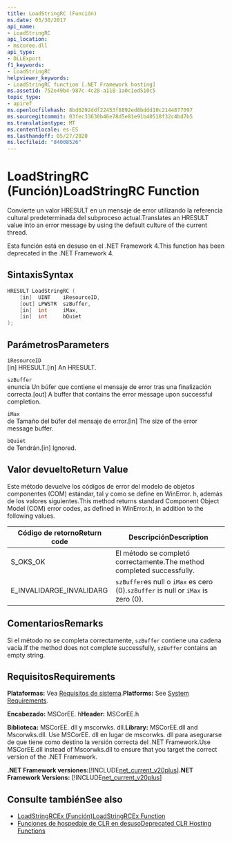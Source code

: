 ```yaml
---
title: LoadStringRC (Función)
ms.date: 03/30/2017
api_name:
- LoadStringRC
api_location:
- mscoree.dll
api_type:
- DLLExport
f1_keywords:
- LoadStringRC
helpviewer_keywords:
- LoadStringRC function [.NET Framework hosting]
ms.assetid: 752e49b4-987c-4c28-a118-1a0c1ed510c5
topic_type:
- apiref
ms.openlocfilehash: 8bd0292ddf22453f8892ed8bddd10c2144877097
ms.sourcegitcommit: 03fec33630b46e78d5e81e91b40518f32c4bd7b5
ms.translationtype: MT
ms.contentlocale: es-ES
ms.lasthandoff: 05/27/2020
ms.locfileid: "84008526"
---
```

# <a name="loadstringrc-function"></a><span data-ttu-id="48c9f-102">LoadStringRC (Función)</span><span class="sxs-lookup"><span data-stu-id="48c9f-102">LoadStringRC Function</span></span>
<span data-ttu-id="48c9f-103">Convierte un valor HRESULT en un mensaje de error utilizando la referencia cultural predeterminada del subproceso actual.</span><span class="sxs-lookup"><span data-stu-id="48c9f-103">Translates an HRESULT value into an error message by using the default culture of the current thread.</span></span>  
  
 <span data-ttu-id="48c9f-104">Esta función está en desuso en el .NET Framework 4.</span><span class="sxs-lookup"><span data-stu-id="48c9f-104">This function has been deprecated in the .NET Framework 4.</span></span>  
  
## <a name="syntax"></a><span data-ttu-id="48c9f-105">Sintaxis</span><span class="sxs-lookup"><span data-stu-id="48c9f-105">Syntax</span></span>  
  
```cpp  
HRESULT LoadStringRC (  
    [in]  UINT    iResourceID,
    [out] LPWSTR  szBuffer,
    [in]  int     iMax,
    [in]  int     bQuiet  
);  
```  
  
## <a name="parameters"></a><span data-ttu-id="48c9f-106">Parámetros</span><span class="sxs-lookup"><span data-stu-id="48c9f-106">Parameters</span></span>  
 `iResourceID`  
 <span data-ttu-id="48c9f-107">[in] HRESULT.</span><span class="sxs-lookup"><span data-stu-id="48c9f-107">[in] An HRESULT.</span></span>  
  
 `szBuffer`  
 <span data-ttu-id="48c9f-108">enuncia Un búfer que contiene el mensaje de error tras una finalización correcta.</span><span class="sxs-lookup"><span data-stu-id="48c9f-108">[out] A buffer that contains the error message upon successful completion.</span></span>  
  
 `iMax`  
 <span data-ttu-id="48c9f-109">de Tamaño del búfer del mensaje de error.</span><span class="sxs-lookup"><span data-stu-id="48c9f-109">[in] The size of the error message buffer.</span></span>  
  
 `bQuiet`  
 <span data-ttu-id="48c9f-110">de Tendrán.</span><span class="sxs-lookup"><span data-stu-id="48c9f-110">[in] Ignored.</span></span>  
  
## <a name="return-value"></a><span data-ttu-id="48c9f-111">Valor devuelto</span><span class="sxs-lookup"><span data-stu-id="48c9f-111">Return Value</span></span>  
 <span data-ttu-id="48c9f-112">Este método devuelve los códigos de error del modelo de objetos componentes (COM) estándar, tal y como se define en WinError. h, además de los valores siguientes.</span><span class="sxs-lookup"><span data-stu-id="48c9f-112">This method returns standard Component Object Model (COM) error codes, as defined in WinError.h, in addition to the following values.</span></span>  
  
|<span data-ttu-id="48c9f-113">Código de retorno</span><span class="sxs-lookup"><span data-stu-id="48c9f-113">Return code</span></span>|<span data-ttu-id="48c9f-114">Descripción</span><span class="sxs-lookup"><span data-stu-id="48c9f-114">Description</span></span>|  
|-----------------|-----------------|  
|<span data-ttu-id="48c9f-115">S_OK</span><span class="sxs-lookup"><span data-stu-id="48c9f-115">S_OK</span></span>|<span data-ttu-id="48c9f-116">El método se completó correctamente.</span><span class="sxs-lookup"><span data-stu-id="48c9f-116">The method completed successfully.</span></span>|  
|<span data-ttu-id="48c9f-117">E_INVALIDARG</span><span class="sxs-lookup"><span data-stu-id="48c9f-117">E_INVALIDARG</span></span>|<span data-ttu-id="48c9f-118">`szBuffer`es null o `iMax` es cero (0).</span><span class="sxs-lookup"><span data-stu-id="48c9f-118">`szBuffer` is null or `iMax` is zero (0).</span></span>|  
  
## <a name="remarks"></a><span data-ttu-id="48c9f-119">Comentarios</span><span class="sxs-lookup"><span data-stu-id="48c9f-119">Remarks</span></span>  
 <span data-ttu-id="48c9f-120">Si el método no se completa correctamente, `szBuffer` contiene una cadena vacía.</span><span class="sxs-lookup"><span data-stu-id="48c9f-120">If the method does not complete successfully, `szBuffer` contains an empty string.</span></span>  
  
## <a name="requirements"></a><span data-ttu-id="48c9f-121">Requisitos</span><span class="sxs-lookup"><span data-stu-id="48c9f-121">Requirements</span></span>  
 <span data-ttu-id="48c9f-122">**Plataformas:** Vea [Requisitos de sistema](../../get-started/system-requirements.md).</span><span class="sxs-lookup"><span data-stu-id="48c9f-122">**Platforms:** See [System Requirements](../../get-started/system-requirements.md).</span></span>  
  
 <span data-ttu-id="48c9f-123">**Encabezado:** MSCorEE. h</span><span class="sxs-lookup"><span data-stu-id="48c9f-123">**Header:** MSCorEE.h</span></span>  
  
 <span data-ttu-id="48c9f-124">**Biblioteca:** MSCorEE. dll y mscorwks. dll.</span><span class="sxs-lookup"><span data-stu-id="48c9f-124">**Library:** MSCorEE.dll and Mscorwks.dll.</span></span> <span data-ttu-id="48c9f-125">Use MSCorEE. dll en lugar de mscorwks. dll para asegurarse de que tiene como destino la versión correcta del .NET Framework.</span><span class="sxs-lookup"><span data-stu-id="48c9f-125">Use MSCorEE.dll instead of Mscorwks.dll to ensure that you target the correct version of the .NET Framework.</span></span>  
  
 <span data-ttu-id="48c9f-126">**.NET Framework versiones:**[!INCLUDE[net_current_v20plus](../../../../includes/net-current-v20plus-md.md)]</span><span class="sxs-lookup"><span data-stu-id="48c9f-126">**.NET Framework Versions:** [!INCLUDE[net_current_v20plus](../../../../includes/net-current-v20plus-md.md)]</span></span>  
  
## <a name="see-also"></a><span data-ttu-id="48c9f-127">Consulte también</span><span class="sxs-lookup"><span data-stu-id="48c9f-127">See also</span></span>

- [<span data-ttu-id="48c9f-128">LoadStringRCEx (Función)</span><span class="sxs-lookup"><span data-stu-id="48c9f-128">LoadStringRCEx Function</span></span>](loadstringrcex-function.md)
- [<span data-ttu-id="48c9f-129">Funciones de hospedaje de CLR en desuso</span><span class="sxs-lookup"><span data-stu-id="48c9f-129">Deprecated CLR Hosting Functions</span></span>](deprecated-clr-hosting-functions.md)
